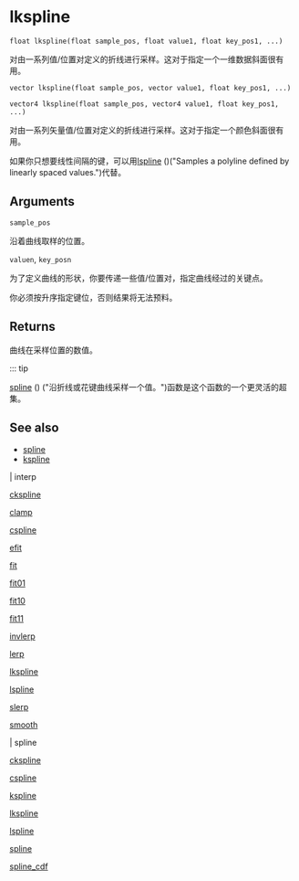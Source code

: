 # lkspline

`float lkspline(float sample_pos, float value1, float key_pos1, ...)`

对由一系列值/位置对定义的折线进行采样。这对于指定一个一维数据斜面很有用。

`vector lkspline(float sample_pos, vector value1, float key_pos1, ...)`

`vector4 lkspline(float sample_pos, vector4 value1, float key_pos1, ...)`

对由一系列矢量值/位置对定义的折线进行采样。这对于指定一个颜色斜面很有用。

如果你只想要线性间隔的键，可以用[lspline](lspline.html) ()("Samples a polyline defined by linearly spaced values.")代替。

## Arguments

`sample_pos`

沿着曲线取样的位置。

`valuen`, `key_posn`

为了定义曲线的形状，你要传递一些值/位置对，指定曲线经过的关键点。

你必须按升序指定键位，否则结果将无法预料。

## Returns

曲线在采样位置的数值。

::: tip

[spline](spline.html) () ("沿折线或花键曲线采样一个值。")函数是这个函数的一个更灵活的超集。

## See also

- [spline](spline.html)
- [kspline](kspline.html)

|
interp

[ckspline](ckspline.html)

[clamp](clamp.html)

[cspline](cspline.html)

[efit](efit.html)

[fit](fit.html)

[fit01](fit01.html)

[fit10](fit10.html)

[fit11](fit11.html)

[invlerp](invlerp.html)

[lerp](lerp.html)

[lkspline](lkspline.html)

[lspline](lspline.html)

[slerp](slerp.html)

[smooth](smooth.html)

|
spline

[ckspline](ckspline.html)

[cspline](cspline.html)

[kspline](kspline.html)

[lkspline](lkspline.html)

[lspline](lspline.html)

[spline](spline.html)

[spline_cdf](spline_cdf.html)
